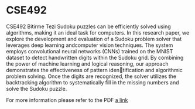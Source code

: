 # CSE492
CSE492 Bitirme Tezi
Sudoku puzzles can be efficiently solved using algorithms, making it an ideal task for computers. In this research paper, we explore
the development and evaluation of a Sudoku problem solver that leverages deep learning andcomputer vision techniques. The system employs convolutional neural networks (CNNs) trained on the MNIST dataset to detect handwritten digits within the Sudoku grid. By combining the power of machine learning and logical reasoning, our approach demonstrates the effectiveness of pattern identification and algorithmic problem solving. Once the digits are recognized, the solver utilizes the backtracking algorithm to systematically fill in the missing numbers and solve the Sudoku puzzle.

For more information please refer to the PDF [a link](Thesis.pdf)
